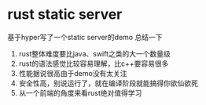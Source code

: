 # rust static server

基于hyper写了一个static server的demo 总结一下


1. rust整体难度要比java、swift之类的大一个数量级
2. rust的语法感觉比较容易理解，比c++要容易很多
3. 性能据说很高由于demo没有太关注
4. 安全性高，别说运行了，就在编译阶段就能搞得你欲仙欲死
5. 从一个前端的角度来看rust绝对值得学习
